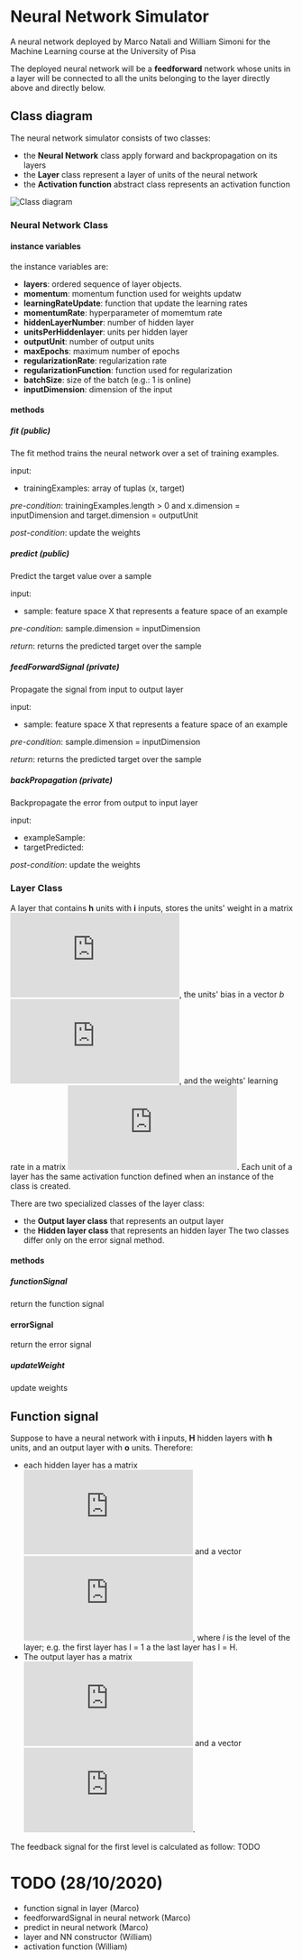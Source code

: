 # Neural Network Simulator
A neural network deployed by Marco Natali and William Simoni for the Machine Learning course at the University of Pisa

The deployed neural network will be a **feedforward** network whose units in a layer will be connected to all the units belonging to the layer directly above and directly below.

## Class diagram

The neural network simulator consists of two classes:

* the **Neural Network** class apply forward and backpropagation on its layers
* the **Layer** class represent a layer of units of the neural network
* the **Activation function** abstract class represents an activation function

![Class diagram](https://user-images.githubusercontent.com/56754601/96553750-e678f780-12b5-11eb-9c03-63e387e19ac8.png)

### Neural Network Class

#### instance variables

the instance variables are:
* **layers**: ordered sequence of layer objects. 
* **momentum**: momentum function used for weights updatw
* **learningRateUpdate**: function that update the learning rates
* **momentumRate**: hyperparameter of momemtum rate
* **hiddenLayerNumber**: number of hidden layer
* **unitsPerHiddenlayer**: units per hidden layer
* **outputUnit**: number of output units
* **maxEpochs**: maximum number of epochs
* **regularizationRate**: regularization rate
* **regularizationFunction**: function used for regularization
* **batchSize**: size of the batch (e.g.: 1 is online)
* **inputDimension**: dimension of the input

#### methods

##### fit (public)
The fit method trains the neural network over a set of training examples.

input:
* trainingExamples: array of tuplas (x, target)

*pre-condition*: trainingExamples.length > 0 and x.dimension = inputDimension and target.dimension = outputUnit

*post-condition*: update the weights

##### predict (public)
Predict the target value over a sample

input:
* sample: feature space X that represents a feature space of an example

*pre-condition*: sample.dimension = inputDimension

*return*: returns the predicted target over the sample

##### feedForwardSignal (private)
Propagate the signal from input to output layer

input:
* sample: feature space X that represents a feature space of an example

*pre-condition*: sample.dimension = inputDimension

*return*: returns the predicted target over the sample

##### backPropagation (private)
Backpropagate the error from output to input layer

input: 
* exampleSample: 
* targetPredicted:


*post-condition*: update the weights

### Layer Class

A layer that contains **h** units with **i** inputs, stores the units' weight in a matrix ![equation](https://latex.codecogs.com/gif.latex?W%20%5Cin%20%5Cmathbb%7BR%7D%5E%7Bh*i%7D), the units' bias in a vector *b* ![equation](https://latex.codecogs.com/gif.latex?%5Cin%20%5Cmathbb%7BR%7D%5E%7Bh%7D), and the weights' learning rate in a matrix ![equation](https://latex.codecogs.com/gif.latex?E%20%5Cin%20%5Cmathbb%7BR%7D%5E%7Bh*i%7D). Each unit of a layer has the same activation function defined when an instance of the class is created.

There are two specialized classes of the layer class:
* the **Output layer class** that represents an output layer
* the **Hidden layer class** that represents an hidden layer
The two classes differ only on the error signal method. 

#### methods

##### functionSignal 

return the function signal

#### errorSignal

return the error signal

##### updateWeight

update weights 

## Function signal

Suppose to have a neural network with **i** inputs, **H** hidden layers with **h** units, and an output layer with **o** units. Therefore:
* each hidden layer has a matrix ![equation](https://latex.codecogs.com/gif.latex?W_%7Bl%7D%5Cin%20%5Cmathbb%7BR%7D%5E%7Bh*h%7D) and a vector ![equation](https://latex.codecogs.com/gif.latex?b_%7Bl%7D%5Cin%20%5Cmathbb%7BR%7D%5E%7Bh%7D), where *l* is the level of the layer; e.g. the first layer has l = 1 a the last layer has l = H. 
* The output layer has a matrix ![equation](https://latex.codecogs.com/gif.latex?W_%7Bo%7D%5Cin%20%5Cmathbb%7BR%7D%5E%7Bo*o%7D) and a vector ![equation](https://latex.codecogs.com/gif.latex?b_%7Bo%7D%5Cin%20%5Cmathbb%7BR%7D%5E%7Bo%7D).

The feedback signal for the first level is calculated as follow: TODO

# TODO (28/10/2020)

* function signal in layer (Marco)
* feedforwardSignal in neural network (Marco)
* predict in neural network (Marco)
* layer and NN constructor (William)
* activation function (William)


